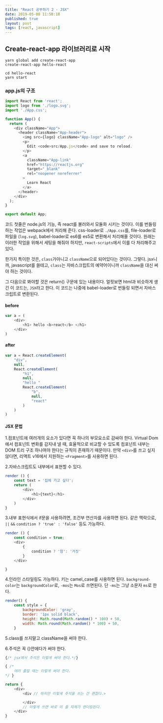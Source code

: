 ```yaml
---
title: "React 공부하기 2 - JSX"
date: 2019-05-08 11:58:18
published: true
layout: post
tags: [react, javascript]
---
```


## Create-react-app 라이브러리로 시작

```
yarn global add create-react-app
create-react-app hello-react

cd hello-react
yarn start
```

### app.js의 구조

```javascript
import React from 'react';
import logo from './logo.svg';
import './App.css';

function App() {
  return (
    <div className="App">
      <header className="App-header">
        <img src={logo} className="App-logo" alt="logo" />
        <p>
          Edit <code>src/App.js</code> and save to reload.
        </p>
        <a
          className="App-link"
          href="https://reactjs.org"
          target="_blank"
          rel="noopener noreferrer"
        >
          Learn React
        </a>
      </header>
    </div>
  );
}

export default App;
```

코드 첫줄은 node.js의 기능, 즉 react를 불러와서 모듈화 시키는 것이다. 이를 번들링하는 작업은 webpack에서 처리해 준다. css-loader로 `./App.css`를, file-loader로 파일을 (`log.svg`), babel-loader로 es6를 es5로 변환해서 처리해줄 것이다. 원래는 이러한 작업을 위해서 세팅을 해줘야 하지만, `react-scripts`에서 이를 다 처리해주고 있다.

한가지 특이한 것은, `class`가아니고 `className`으로 되어있다는 것이다. 그렇다. jsx니까, javascript를 쓸테고, `class`는 자바스크립트의 예약어이니까 `className`을 대신 써야 하는 것이다. 

그 다음으로 봐야할 것은 return() 구문에 있는 내용이다. 얼핏보면 html과 비슷하게 생긴 이 코드는, `JSX`라고 한다. 이 코드는 나중에 babel-loader로 번들링 되면서 자바스크립트로 변환된다.

#### before

```javascript
var a = (
    <div>
        <h1> hello <b>react</b> </h1>
    </div>
)
```


#### after

```javascript
var a = React.createElement(
    "div",
    null,
    React.createElement(
        "h1",
        null,
        "hello "
        React.createElement(
            "b",
            null,
            "react"
        )
    )
)
```

#### JSX 문법

1.컴포넌트에 여러개의 요소가 있다면 꼭 하나의 부모요소로 감싸야 한다. Virtual Dom에서 컴포넌트 변화를 감지내 낼 때, 효율적으로 비교할 수 있도록 컴포넌트 내부는 DOM 트리 구조 하나여야 한다는 규칙이 존재하기 때문이다. 만약 `<div>`를 쓰고 싶지 않다면, 리액트 v16에서 지원하는 `<Fragment>`를 사용하면 된다.

2.자바스크립트도 내부에서 표현할 수 있다.

```javascript
render () {
    const text = '집에 가고 싶다';
    return (
        <div>
            <h1>{text}</h1>
        </div>
    )
}
```

3.내부 표현식에서 if문을 사용하려면, 조건부 연산자를 사용하면 된다. 같은 맥락으로, `||` `&&` `condition ? 'true' : 'false'` 등도 가능하다.

```javascript
render () {
    const condition = true;
    <div>
        {
            condition ? '참': '거짓'
        }
    </div>

}
```

4.인라인 스타일링도 가능하다. 키는 camel_case를 사용하면 된다. `background-color`는 `backgroundColor`로, `-mos`는 `Mos`로 쓰면된다. 단 `-ms`는 그냥 소문자 `ms`로 한다. 

```javascript
render() {
    const style = {
        backgroundColor: 'gray',
        border: '1px solid black',
        height: Math.round(Math.random() * 100) + 50,
        width: Math.round(Math.random() * 100) + 50, 
    }
```

5.class를 쓰지말고 className을 써야 한다.

6.주석은 꼭 {}안에다가 써야 한다.

```javascript
{/* jsx에서 주석은 이렇게 써야 한다.*/}

{ /*
    여러 줄일 때는 이렇게 써야 한다.
*/ }

return {
    <div>
        <div // 하지만 이렇게 주석을 쓰는 건 괜찮다.>

        </div>
        // 이렇게 쓰면 바로 이 줄 자체가 렌더링된다.
    </div>
}
```